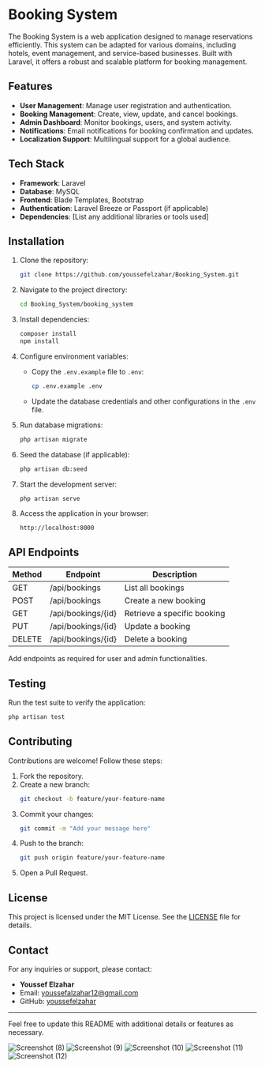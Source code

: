# Booking System

The Booking System is a web application designed to manage reservations efficiently. This system can be adapted for various domains, including hotels, event management, and service-based businesses. Built with Laravel, it offers a robust and scalable platform for booking management.

## Features
- **User Management**: Manage user registration and authentication.
- **Booking Management**: Create, view, update, and cancel bookings.
- **Admin Dashboard**: Monitor bookings, users, and system activity.
- **Notifications**: Email notifications for booking confirmation and updates.
- **Localization Support**: Multilingual support for a global audience.

## Tech Stack
- **Framework**: Laravel
- **Database**: MySQL
- **Frontend**: Blade Templates, Bootstrap
- **Authentication**: Laravel Breeze or Passport (if applicable)
- **Dependencies**: [List any additional libraries or tools used]

## Installation

1. Clone the repository:
   ```bash
   git clone https://github.com/youssefelzahar/Booking_System.git
   ```

2. Navigate to the project directory:
   ```bash
   cd Booking_System/booking_system
   ```

3. Install dependencies:
   ```bash
   composer install
   npm install
   ```

4. Configure environment variables:
   - Copy the `.env.example` file to `.env`:
     ```bash
     cp .env.example .env
     ```
   - Update the database credentials and other configurations in the `.env` file.

5. Run database migrations:
   ```bash
   php artisan migrate
   ```

6. Seed the database (if applicable):
   ```bash
   php artisan db:seed
   ```

7. Start the development server:
   ```bash
   php artisan serve
   ```

8. Access the application in your browser:
   ```
   http://localhost:8000
   ```

## API Endpoints

| Method | Endpoint                | Description                   |
|--------|-------------------------|-------------------------------|
| GET    | /api/bookings           | List all bookings             |
| POST   | /api/bookings           | Create a new booking          |
| GET    | /api/bookings/{id}      | Retrieve a specific booking   |
| PUT    | /api/bookings/{id}      | Update a booking              |
| DELETE | /api/bookings/{id}      | Delete a booking              |

Add endpoints as required for user and admin functionalities.

## Testing

Run the test suite to verify the application:
```bash
php artisan test
```

## Contributing

Contributions are welcome! Follow these steps:
1. Fork the repository.
2. Create a new branch:
   ```bash
   git checkout -b feature/your-feature-name
   ```
3. Commit your changes:
   ```bash
   git commit -m "Add your message here"
   ```
4. Push to the branch:
   ```bash
   git push origin feature/your-feature-name
   ```
5. Open a Pull Request.

## License

This project is licensed under the MIT License. See the [LICENSE](LICENSE) file for details.

## Contact

For any inquiries or support, please contact:
- **Youssef Elzahar**
- Email: [youssefalzahar12@gmail.com](mailto:your-email@example.com)
- GitHub: [youssefelzahar](https://github.com/youssefelzahar)

---

Feel free to update this README with additional details or features as necessary.


![Screenshot (8)](https://github.com/user-attachments/assets/64dc0ace-299d-49ba-9e56-287b070effed)
![Screenshot (9)](https://github.com/user-attachments/assets/eab9dbbf-73b5-410c-b6de-d0833b27011f)
![Screenshot (10)](https://github.com/user-attachments/assets/1b1cde0f-2912-47b6-81af-70cebe5ff6cb)
![Screenshot (11)](https://github.com/user-attachments/assets/031c8545-dd33-4dfe-ba66-ae0aa4bb1840)
![Screenshot (12)](https://github.com/user-attachments/assets/cce8c8ac-2c57-4f15-8eba-6250891977d6)
